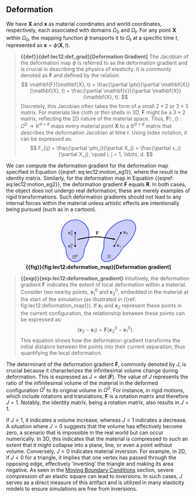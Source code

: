 ## Deformation

We have $\mathbf{X}$ and $\mathbf{x}$ as material coordinates and world coordinates, respectively, each associated with domains $\Omega_0$ and $\Omega_t$. For any point $\mathbf{X}$ within $\Omega_0$, the mapping function $\phi$ transports it to $\Omega_t$ at a specific time $t$, represented as $\mathbf{x} = \phi(\mathbf{X}, t)$.

> **{{def}}{def:lec12:def_grad}[Deformation Gradient]**
> The Jacobian of the deformation map $\phi$ is referred to as the deformation gradient and is crucial in describing the physics of elasticity. It is commonly denoted as $\mathbf{F}$ and defined by the relation:
$$
    \mathbf{F}(\mathbf{X}, t) = \frac{\partial \phi}{\partial \mathbf{X}}(\mathbf{X}, t) = \frac{\partial \mathbf{x}}{\partial \mathbf{X}}(\mathbf{X}, t).
$$
> Discretely, this Jacobian often takes the form of a small $2 \times 2$ or $3 \times 3$ matrix. For materials like cloth or thin shells in 3D, $\mathbf{F}$ might be a $3 \times 2$ matrix, reflecting the 2D nature of the material space. Thus, $\mathbf{F}(\cdot, t): \Omega^0 \rightarrow \mathbb{R}^{d \times d}$ maps every material point $\mathbf{X}$ to a $\mathbb{R}^{d \times d}$ matrix that describes the deformation Jacobian at time $t$. Using index notation, it can be expressed as:
$$
    F_{ij} = \frac{\partial \phi_i}{\partial X_j} = \frac{\partial x_i}{\partial X_j}, \quad i, j = 1, \ldots, d.
$$

We can compute the deformation gradient for the deformation map specified in Equation {{eqref: eq:lec12:motion_eg1}}, where the result is the identity matrix. Similarly, for the deformation map in Equation {{eqref: eq:lec12:motion_eg2}}, the deformation gradient $\mathbf{F}$ equals $\mathbf{R}$. In both cases, the object does not undergo real deformation; these are merely examples of rigid transformations. Such deformation gradients should not lead to any internal forces within the material unless artistic effects are intentionally being pursued (such as in a cartoon).

<figure>
    <center>
    <img src="img/lec12/deformation_map.jpg" width="50%">
    <figcaption><b>{{fig}}{fig:lec12:deformation_map}[Deformation gradient]</b></figcaption>
    </center>
</figure>

> **{{exp}}{exp:lec12:deformation_gradient}**
> Intuitively, the deformation gradient $\mathbf{F}$ indicates the extent of local deformation within a material. Consider two nearby points, $\mathbf{x}_1^0$ and $\mathbf{x}_2^0$, embedded in the material at the start of the simulation (as illustrated in {{ref: fig:lec12:deformation_map}}). If $\mathbf{x}_1$ and $\mathbf{x}_2$ represent these points in the current configuration, the relationship between these points can be expressed as:
$$
(\mathbf{x}_2 - \mathbf{x}_1) = \mathbf{F} (\mathbf{x}_2^0 - \mathbf{x}_1^0).
$$
> This equation shows how the deformation gradient transforms the initial distance between the points into their current separation, thus quantifying the local deformation.

The determinant of the deformation gradient $\mathbf{F}$, commonly denoted by $J$, is crucial because it characterizes the infinitesimal volume change during deformation. This is expressed as $J = \det(\mathbf{F})$. The value of $J$ represents the ratio of the infinitesimal volume of the material in the deformed configuration $\Omega^t$ to its original volume in $\Omega^0$. For instance, in rigid motions, which include rotations and translations, $\mathbf{F}$ is a rotation matrix and therefore $J = 1$. Notably, the identity matrix, being a rotation matrix, also results in $J = 1$.

If $J > 1$, it indicates a volume increase, whereas $J < 1$ indicates a decrease. A situation where $J = 0$ suggests that the volume has effectively become zero, a scenario that is impossible in the real world but can occur numerically. In 3D, this indicates that the material is compressed to such an extent that it might collapse into a plane, line, or even a point without volume. Conversely, $J < 0$ indicates material inversion. For example, in 2D, if $J < 0$ for a triangle, it implies that one vertex has passed through the opposing edge, effectively 'inverting' the triangle and making its area negative. As seen in the [Moving Boundary Conditions](lec11-mov_DBC.md) section, severe compression of an elastic square can lead to inversions. In such cases, $J$ serves as a direct measure of this artifact and is utilized in many elasticity models to ensure simulations are free from inversions.